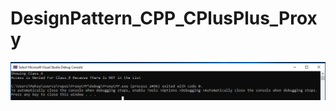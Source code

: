 # DesignPattern_CPP_CPlusPlus_Proxy
![Proxy By C++](https://github.com/Hassankashi/DesignPattern_CPP_CPlusPlus_Proxy/blob/master/cPP_Proxy.PNG)
